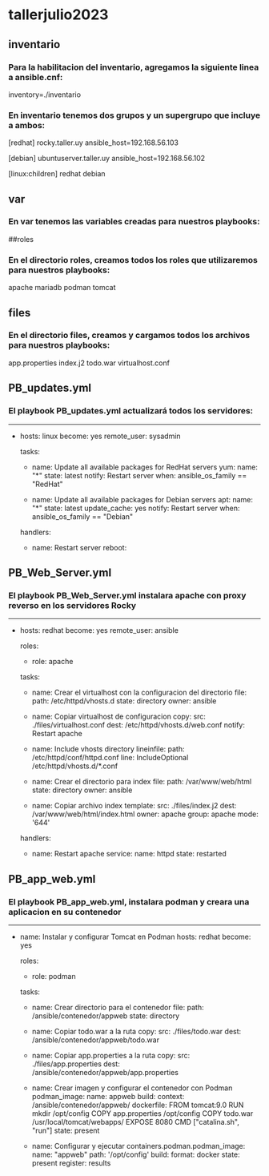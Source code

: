 # tallerjulio2023

## inventario
### Para la habilitacion del inventario, agregamos la siguiente linea a ansible.cnf:
inventory=./inventario

### En inventario tenemos dos grupos y un supergrupo que incluye a ambos:
[redhat]
rocky.taller.uy	ansible_host=192.168.56.103

[debian]
ubuntuserver.taller.uy	ansible_host=192.168.56.102

[linux:children]
redhat
debian

## var

### En var tenemos las variables creadas para nuestros playbooks:

##roles

### En el directorio roles, creamos todos los roles que utilizaremos para nuestros playbooks:
apache
mariadb
podman
tomcat

## files

### En el directorio files, creamos y cargamos todos los archivos para nuestros playbooks:
app.properties
index.j2
todo.war
virtualhost.conf

## PB_updates.yml

### El playbook PB_updates.yml actualizará todos los servidores:
---
- hosts: linux
  become: yes
  remote_user: sysadmin

  tasks:

  - name: Update all available packages for RedHat servers
    yum:
      name: "*"
      state: latest
    notify: Restart server
    when: ansible_os_family == "RedHat"

  - name: Update all available packages for Debian servers
    apt:
      name: "*"
      state: latest
      update_cache: yes
    notify: Restart server
    when: ansible_os_family == "Debian" 


  handlers:

  - name: Restart server
    reboot:

## PB_Web_Server.yml

### El playbook PB_Web_Server.yml instalara apache con proxy reverso en los servidores Rocky
---
- hosts: redhat
  become: yes
  remote_user: ansible

  roles:

     - role: apache

  tasks:

  - name: Crear el virtualhost con la configuracion del directorio
    file:
      path: /etc/httpd/vhosts.d
      state: directory
      owner: ansible

  - name: Copiar virtualhost de configuracion
    copy:
      src: ./files/virtualhost.conf
      dest: /etc/httpd/vhosts.d/web.conf
    notify: Restart apache


  - name: Include vhosts directory
    lineinfile:
      path: /etc/httpd/conf/httpd.conf
      line: IncludeOptional /etc/httpd/vhosts.d/*.conf  
 

  - name: Crear el directorio para index
    file:
      path: /var/www/web/html
      state: directory
      owner: ansible


  - name: Copiar archivo index
    template:
      src: ./files/index.j2
      dest: /var/www/web/html/index.html
      owner: apache
      group: apache
      mode: '644'

  handlers:

  - name: Restart apache
    service:
      name: httpd
      state: restarted

## PB_app_web.yml

### El playbook PB_app_web.yml, instalara podman y creara una aplicacion en su contenedor
---
- name: Instalar y configurar Tomcat en Podman 
  hosts: redhat
  become: yes

  roles:
    - role: podman

  tasks:

    - name: Crear directorio para el contenedor
      file:
        path: /ansible/contenedor/appweb
        state: directory

    - name: Copiar todo.war a la ruta
      copy:
        src: ./files/todo.war
        dest: /ansible/contenedor/appweb/todo.war

    - name: Copiar app.properties a la ruta
      copy:
        src: ./files/app.properties
        dest: /ansible/contenedor/appweb/app.properties
        


    - name: Crear imagen y configurar el contenedor con Podman
      podman_image:
        name: appweb
        build:
          context: /ansible/contenedor/appweb/
          dockerfile:
            FROM tomcat:9.0
            RUN mkdir /opt/config
            COPY app.properties /opt/config
            COPY todo.war /usr/local/tomcat/webapps/
            EXPOSE 8080
            CMD ["catalina.sh", "run"]
        state: present


    - name: Configurar y ejecutar
      containers.podman.podman_image:
        name: "appweb"
        path: '/opt/config'
        build:
         format: docker
        state: present
      register: results
